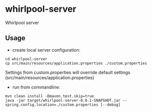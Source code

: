 # whirlpool-server
Whirlpool server

## Usage
- create local server configuration:
```
cd whirlpool-server
cp src/main/resources/application.properties ./custom.properties
```
Settings from custom.properties will override default settings (src/main/resources/application.properties)

- run from commandline:
```
mvn clean install -Dmaven.test.skip=true
java -jar target/whirlpool-server-0.0.1-SNAPSHOT.jar --spring.config.location=./custom.properties [--debug]
```

